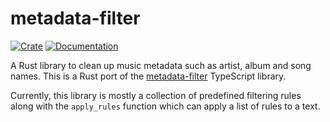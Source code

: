 # metadata-filter

[![Crate](https://img.shields.io/crates/v/metadata-filter)](https://crates.io/crates/metadata-filter)
[![Documentation](https://docs.rs/metadata-filter/badge.svg)](https://docs.rs/metadata-filter)

A Rust library to clean up music metadata such as artist, album and song names.
This is a Rust port of the [metadata-filter](https://github.com/web-scrobbler/metadata-filter)
TypeScript library.

Currently, this library is mostly a collection of predefined filtering rules
along with the `apply_rules` function which can apply a list of rules to a text.
